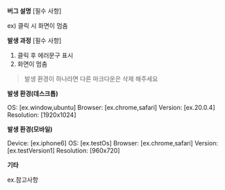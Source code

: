 **버그 설명**
[필수 사항]

ex) 클릭 시 화면이 멈춤



**발생 과정**
[필수 사항]
1. 클릭 후 에러문구 표시
2. 화면이 멈춤


>발생 환경이 하나라면 다른 마크다운은 삭제 해주세요

**발생 환경(데스크톱)**

OS: [ex.window,ubuntu]
Browser: [ex.chrome,safari]
Version: [ex.20.0.4]
Resolution: [1920x1024]

**발생 환경(모바일)**

Device: [ex.iphone6]
OS: [ex.testOs]
Browser: [ex.chrome,safari]
Version: [ex.testVersion1]
Resolution: [960x720]

**기타**

ex.참고사항
